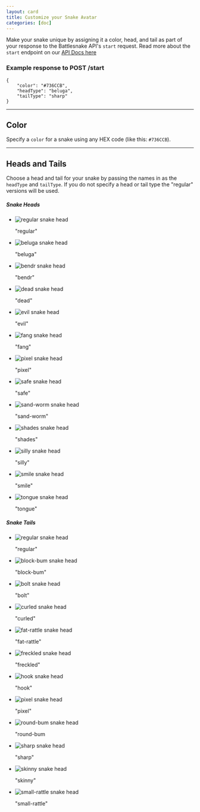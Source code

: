 ```yaml
---
layout: card
title: Customize your Snake Avatar
categories: [doc]
---
```



Make your snake unique by assigning it a color, head, and tail as part of your response to the Battlesnake API's `start` request. Read more about the `start` endpoint on our [API Docs here](https://docs.battlesnake.io/snake-api.html#tag/endpoints/paths/~1start/post)

### Example response to POST /start

```
{
	"color": "#736CCB",
	"headType": "beluga",
	"tailType": "sharp"
}
```

---

## Color

Specify a `color` for a snake using any HEX code (like this: `#736CCB`).

---

## Heads and Tails

Choose a head and tail for your snake by passing the names in as the `headType` and `tailType`. If you do not specify a head or tail type the "regular" versions will be used.

<div class="row">
	<div class="col-12 col-sm-5 p-25 card-body">
		<h5 class="card-header"><strong>Snake Heads</strong></h5>
		<ul class="list-group">
			<li class="list-group-item d-flex justify-content-between align-items-center">
				<img class="align-self-center mr-3 w-40" src="/assets/images/snake/head/regular.svg" fill="#736CCB" alt="regular snake head"/>
				<p class="mb-0">"regular"</p>
			</li>
			<li class="list-group-item d-flex justify-content-between align-items-center">
				<img class="align-self-center mr-3 w-40" src="/assets/images/snake/head/beluga.svg" alt="beluga snake head"/>
				<p class="mb-0">"beluga"</p>
			</li>
			<li class="list-group-item d-flex justify-content-between align-items-center">
				<img class="align-self-center mr-3 w-40" src="/assets/images/snake/head/bendr.svg" alt="bendr snake head"/>
				<p class="mb-0">"bendr"</p>
			</li>
			<li class="list-group-item d-flex justify-content-between align-items-center">
				<img class="align-self-center mr-3 w-40" src="/assets/images/snake/head/dead.svg" alt="dead snake head"/>
				<p class="mb-0">"dead"</p>
			</li>
			<li class="list-group-item d-flex justify-content-between align-items-center">
				<img class="align-self-center mr-3 w-40" src="/assets/images/snake/head/evil.svg" alt="evil snake head"/>
				<p class="mb-0">"evil"</p>
			</li>
			<li class="list-group-item d-flex justify-content-between align-items-center">
				<img class="align-self-center mr-3 w-40" src="/assets/images/snake/head/fang.svg" alt="fang snake head"/>
				<p class="mb-0">"fang"</p>
			</li>
			<li class="list-group-item d-flex justify-content-between align-items-center">
				<img class="align-self-center mr-3 w-40" src="/assets/images/snake/head/pixel.svg" alt="pixel snake head"/>
				<p class="mb-0">"pixel"</p>
			</li>
			<li class="list-group-item d-flex justify-content-between align-items-center">
				<img class="align-self-center mr-3 w-40" src="/assets/images/snake/head/safe.svg" alt="safe snake head"/>
				<p class="mb-0">"safe"</p>
			</li>
			<li class="list-group-item d-flex justify-content-between align-items-center">
				<img class="align-self-center mr-3 w-40" src="/assets/images/snake/head/sand-worm.svg" alt="sand-worm snake head"/>
				<p class="mb-0">"sand-worm" </p>
			</li>
			<li class="list-group-item d-flex justify-content-between align-items-center">
				<img class="align-self-center mr-3 w-40" src="/assets/images/snake/head/shades.svg" alt="shades snake head"/>
				<p class="mb-0">"shades"</p>
			</li>
			<li class="list-group-item d-flex justify-content-between align-items-center">
				<img class="align-self-center mr-3 w-40" src="/assets/images/snake/head/silly.svg" alt="silly snake head"/>
				<p class="mb-0">"silly"</p>
			</li>
			<li class="list-group-item d-flex justify-content-between align-items-center">
				<img class="align-self-center mr-3 w-40" src="/assets/images/snake/head/smile.svg" alt="smile snake head"/>
				<p class="mb-0">"smile"</p>
			</li>
			<li class="list-group-item d-flex justify-content-between align-items-center">
				<img class="align-self-center mr-3 w-40" src="/assets/images/snake/head/tongue.svg" alt="tongue snake head"/>
				<p class="mb-0">"tongue"</p>
			</li>
		</ul>
	</div>
	<div class="col-12 col-sm-5  p-25 card-body">
		<h5 class="card-header"><strong>Snake Tails</strong></h5>
		<ul class="list-group">
			<li class="list-group-item d-flex justify-content-between align-items-center">
				<img class="align-self-center mr-3 w-40" src="/assets/images/snake/tail/regular.svg" alt="regular snake head"/>
				<p>"regular"</p>
			</li>
			<li class="list-group-item d-flex justify-content-between align-items-center">
				<img class="align-self-center mr-3 w-40" src="/assets/images/snake/tail/block-bum.svg" alt="block-bum snake head"/>
				<p>"block-bum"</p>
			</li>
			<li class="list-group-item d-flex justify-content-between align-items-center">
				<img class="align-self-center mr-3 w-40" src="/assets/images/snake/tail/bolt.svg" alt="bolt snake head"/>
				<p>"bolt"</p>
			</li>
			<li class="list-group-item d-flex justify-content-between align-items-center">
				<img class="align-self-center mr-3 w-40" src="/assets/images/snake/tail/curled.svg" alt="curled snake head"/>
				<p>"curled" </p>
			</li>
			<li class="list-group-item d-flex justify-content-between align-items-center">
				<img class="align-self-center mr-3 w-40" src="/assets/images/snake/tail/fat-rattle.svg" alt="fat-rattle snake head"/>
				<p>"fat-rattle"</p>
			</li>
			<li class="list-group-item d-flex justify-content-between align-items-center">
				<img class="align-self-center mr-3 w-40" src="/assets/images/snake/tail/freckled.svg" alt="freckled snake head"/>
				<p>"freckled"</p>
			</li>
			<li class="list-group-item d-flex justify-content-between align-items-center">
				<img class="align-self-center mr-3 w-40" src="/assets/images/snake/tail/hook.svg" alt="hook snake head"/>
				<p>"hook"</p>
			</li>
			<li class="list-group-item d-flex justify-content-between align-items-center">
				<img class="align-self-center mr-3 w-40" src="/assets/images/snake/tail/pixel.svg" alt="pixel snake head"/>
				<p>"pixel"</p>
			</li>
			<li class="list-group-item d-flex justify-content-between align-items-center">
				<img class="align-self-center mr-3 w-40" src="/assets/images/snake/tail/round-bum.svg" alt="round-bum snake head"/>
				<p>"round-bum</p>
			</li>
			<li class="list-group-item d-flex justify-content-between align-items-center">
				<img class="align-self-center mr-3 w-40" src="/assets/images/snake/tail/sharp.svg" alt="sharp snake head"/>
				<p>"sharp"</p>
			</li>
			<li class="list-group-item d-flex justify-content-between align-items-center">
				<img class="align-self-center mr-3 w-40" src="/assets/images/snake/tail/skinny.svg" alt="skinny snake head"/>
				<p>"skinny"</p>
			</li>
			<li class="list-group-item d-flex justify-content-between align-items-center">
				<img class="align-self-center mr-3 w-40" src="/assets/images/snake/tail/small-rattle.svg" alt="small-rattle snake head"/>
				<p>"small-rattle"</p>
			</li>
		</ul>
	</div>
</div>